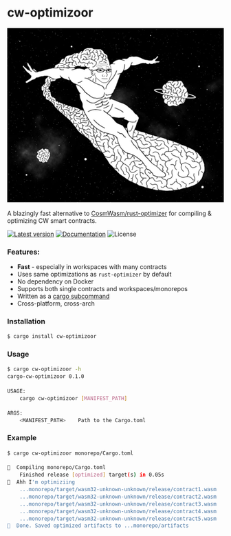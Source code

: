 # cw-optimizoor

![alt text](.img/wojak.png)

A blazingly fast alternative to [CosmWasm/rust-optimizer] for compiling & optimizing CW smart contracts.


<!---![Build Status](https://github.com/mandrean/cw-optimizoor/workflows/CI/badge.svg?branch=master)-->
[![Latest version](https://img.shields.io/crates/v/cw-optimizoor.svg)](https://crates.io/crates/cw-optimizoor)
[![Documentation](https://docs.rs/cw-optimizoor/badge.svg)](https://docs.rs/cw-optimizoor)
![License](https://img.shields.io/crates/l/cw-optimizoor.svg)

### Features:

- **Fast** - especially in workspaces with many contracts
- Uses same optimizations as `rust-optimizer` by default
- No dependency on Docker
- Supports both single contracts and workspaces/monorepos
- Written as a [cargo subcommand]
- Cross-platform, cross-arch

### Installation

```sh
$ cargo install cw-optimizoor
```

### Usage

```sh
$ cargo cw-optimizoor -h
cargo-cw-optimizoor 0.1.0

USAGE:
    cargo cw-optimizoor [MANIFEST_PATH]

ARGS:
    <MANIFEST_PATH>    Path to the Cargo.toml
```

### Example
```sh
$ cargo cw-optimizoor monorepo/Cargo.toml

🧐️  Compiling monorepo/Cargo.toml
    Finished release [optimized] target(s) in 0.05s
🥸  Ahh I'm optimiziing
    ...monorepo/target/wasm32-unknown-unknown/release/contract1.wasm
    ...monorepo/target/wasm32-unknown-unknown/release/contract2.wasm
    ...monorepo/target/wasm32-unknown-unknown/release/contract3.wasm
    ...monorepo/target/wasm32-unknown-unknown/release/contract4.wasm
    ...monorepo/target/wasm32-unknown-unknown/release/contract5.wasm
🫡  Done. Saved optimized artifacts to ...monorepo/artifacts
```

[CosmWasm/rust-optimizer]: https://github.com/CosmWasm/rust-optimizer
[CosmWasm]: https://cosmwasm.com
[cargo subcommand]: https://doc.rust-lang.org/cargo/reference/external-tools.html#custom-subcommands
